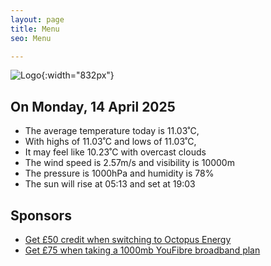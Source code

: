 ```yaml
---
layout: page
title: Menu
seo: Menu

---
```


![Logo](/images/logo.jpg){:width="832px"}

<!-- weather_marker starts -->
## On Monday, 14 April 2025

- The average temperature today is 11.03˚C,
- With highs of 11.03˚C and lows of 11.03˚C,
- It may feel like 10.23˚C with overcast clouds
- The wind speed is 2.57m/s and visibility is 10000m
- The pressure is 1000hPa and humidity is 78%
- The sun will rise at 05:13 and set at 19:03

<!-- weather_marker ends -->

## Sponsors

- [Get £50 credit when switching to Octopus Energy](https://bit.ly/3oD1nnS)
- [Get £75 when taking a 1000mb YouFibre broadband plan](https://aklam.io/91zWhU?)



